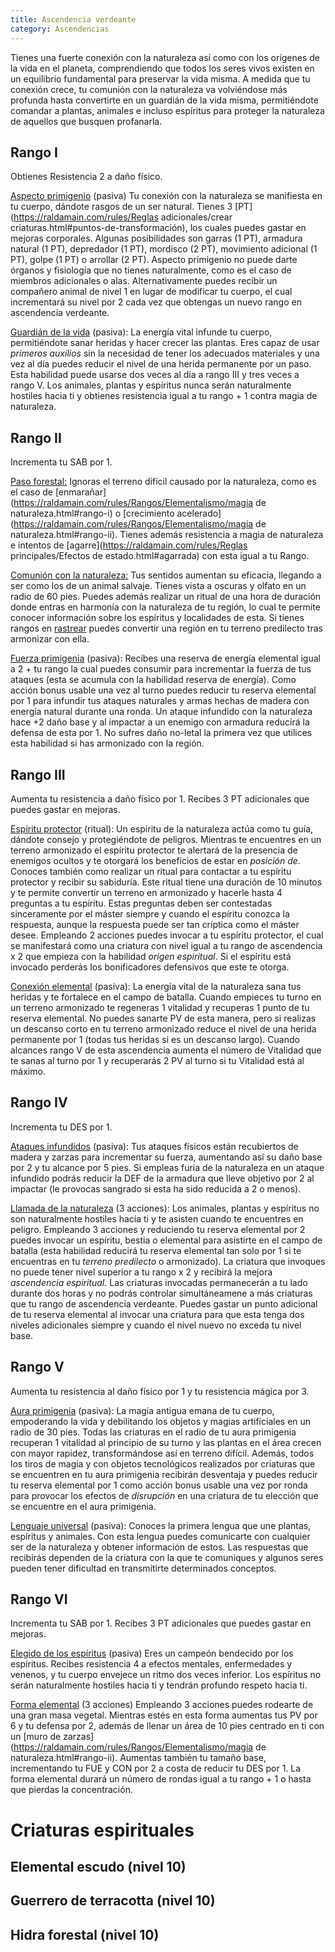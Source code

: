 ```yaml
---
title: Ascendencia verdeante
category: Ascendencias
---
```


Tienes una fuerte conexión con la naturaleza así como con los orígenes de la vida en el planeta, comprendiendo que todos los seres vivos existen en un equilibrio fundamental para preservar la vida misma. A medida que tu conexión crece, tu comunión con la naturaleza va volviéndose más profunda hasta convertirte en un guardián de la vida misma, permitiéndote comandar a plantas, animales e incluso espíritus para proteger la naturaleza de aquellos que busquen profanarla. 

## Rango I

Obtienes Resistencia 2 a daño físico. 

<u>Aspecto primigenio</u> (pasiva) Tu conexión con la naturaleza se manifiesta en tu cuerpo, dándote rasgos de un ser natural. Tienes 3 [PT](https://raldamain.com/rules/Reglas adicionales/crear criaturas.html#puntos-de-transformación), los cuales puedes gastar en mejoras corporales. Algunas posibilidades son garras (1 PT), armadura natural (1 PT), depredador (1 PT), mordisco (2 PT), movimiento adicional (1 PT), golpe (1 PT) o arrollar (2 PT). Aspecto primigenio no puede darte órganos y fisiología que no tienes naturalmente, como es el caso de miembros adicionales o alas. Alternativamente puedes recibir un compañero animal de nivel 1 en lugar de modificar tu cuerpo, el cual incrementará su nivel por 2 cada vez que obtengas un nuevo rango en ascendencia verdeante.

<u>Guardián de la vida</u> (pasiva): La energía vital infunde tu cuerpo, permitiéndote sanar heridas y hacer crecer las plantas. Eres capaz de usar *primeros auxilios* sin la necesidad de tener los adecuados materiales y una vez al día puedes reducir el nivel de una herida permanente por un paso. Esta habilidad puede usarse dos veces al día a rango III y tres veces a rango V. Los animales, plantas y espíritus nunca serán naturalmente hostiles hacia ti y obtienes resistencia igual a tu rango + 1 contra magia de naturaleza.

## Rango II

Incrementa tu SAB por 1.

<u>Paso forestal:</u> Ignoras el terreno difícil causado por la naturaleza, como es el caso de [enmarañar](https://raldamain.com/rules/Rangos/Elementalismo/magia de naturaleza.html#rango-i) o [crecimiento acelerado](https://raldamain.com/rules/Rangos/Elementalismo/magia de naturaleza.html#rango-ii). Tienes además resistencia a magia de naturaleza e intentos de [agarre](https://raldamain.com/rules/Reglas principales/Efectos de estado.html#agarrada) con esta igual a tu Rango.

<u>Comunión con la naturaleza:</u> Tus sentidos aumentan su eficacia, llegando a ser como los de un animal salvaje. Tienes vista a oscuras y olfato en un radio de 60 pies. Puedes además realizar un ritual de una hora de duración donde entras en harmonía con la naturaleza de tu región, lo cual te permite conocer información sobre los espíritus y localidades de esta. Si tienes rangos en [rastrear](https://raldamain.com/rules/Rangos/Combate/rastrear.html) puedes convertir una región en tu terreno predilecto tras armonizar con ella.

<u>Fuerza primigenia</u> (pasiva): Recibes una reserva de energía elemental igual a 2 + tu rango la cual puedes consumir para incrementar la fuerza de tus ataques (esta se acumula con la habilidad reserva de energía). Como acción bonus usable una vez al turno puedes reducir tu reserva elemental por 1 para infundir tus ataques naturales y armas hechas de madera con energía natural durante una ronda. Un ataque infundido con la naturaleza hace +2 daño base y al impactar a un enemigo con armadura reducirá la defensa de esta por 1. No sufres daño no-letal la primera vez que utilices esta habilidad si has armonizado con la región.

## Rango III 

Aumenta tu resistencia a daño físico por 1. Recibes 3 PT adicionales que puedes gastar en mejoras.

<u>Espíritu protector</u> (ritual): Un espíritu de la naturaleza actúa como tu guía, dándote consejo y protegiéndote de peligros. Mientras te encuentres en un terreno armonizado el espíritu protector te alertará de la presencia de enemigos ocultos y te otorgará los beneficios de estar en *posición de*. Conoces también como realizar un ritual para contactar a tu espíritu protector y recibir su sabiduría. Este ritual tiene una duración de 10 minutos y te permite convertir un terreno en armonizado y hacerle hasta 4 preguntas a tu espíritu. Estas preguntas deben ser contestadas sinceramente por el máster siempre y cuando el espíritu conozca la respuesta, aunque la respuesta puede ser tan críptica como el máster desee. Empleando 2 acciones puedes invocar a tu espíritu protector, el cual se manifestará como una criatura con nivel igual a tu rango de ascendencia x 2 que empieza con la habilidad *origen espiritual*. Si el espíritu está invocado perderás los bonificadores defensivos que este te otorga.

<u>Conexión elemental</u> (pasiva): La energía vital de la naturaleza sana tus heridas y te fortalece en el campo de batalla. Cuando empieces tu turno en un terreno armonizado te regeneras 1 vitalidad y recuperas 1 punto de tu reserva elemental. No puedes sanarte PV de esta manera, pero si realizas un descanso corto en tu terreno armonizado reduce el nivel de una herida permanente por 1 (todas tus heridas si es un descanso largo). Cuando alcances rango V de esta ascendencia aumenta el número de Vitalidad que te sanas al turno por 1 y recuperarás 2 PV al turno si tu Vitalidad está al máximo.

## Rango IV 

Incrementa tu DES por 1.

<u>Ataques infundidos</u> (pasiva): Tus ataques físicos están recubiertos de madera y zarzas para incrementar su fuerza, aumentando así su daño base por 2 y tu alcance por 5 pies. Si empleas furia de la naturaleza en un ataque infundido podrás reducir la DEF de la armadura que lleve objetivo por 2 al impactar (le provocas sangrado si esta ha sido reducida a 2 o menos).

<u>Llamada de la naturaleza</u> (3 acciones): Los animales, plantas y espíritus no son naturalmente hostiles hacia ti y te asisten cuando te encuentres en peligro. Empleando 3 acciones y reduciendo tu reserva elemental por 2 puedes invocar un espíritu, bestia o elemental para asistirte en el campo de batalla (esta habilidad reducirá tu reserva elemental tan solo por 1 si te encuentras en tu *terreno predilecto* o armonizado). La criatura que invoques no puede tener nivel superior a tu rango x 2 y recibirá la mejora *ascendencia espiritual*. Las criaturas invocadas permanecerán a tu lado durante dos horas y no podrás controlar simultáneamene a más criaturas que tu rango de ascendencia verdeante. Puedes gastar un punto adicional de tu reserva elemental al invocar una criatura para que esta tenga dos niveles adicionales siempre y cuando el nivel nuevo no exceda tu nivel base.

## Rango V 

Aumenta tu resistencia al daño físico por 1 y tu resistencia mágica por 3.

<u>Aura primigenia</u> (pasiva): La magia antigua emana de tu cuerpo, empoderando la vida y debilitando los objetos y magias artificiales en un radio de 30 pies. Todas las criaturas en el radio de tu aura primigenia recuperan 1 vitalidad al principio de su turno y las plantas en el área crecen con mayor rapidez, transformándose así en terreno difícil. Además, todos los tiros de magia y con objetos tecnológicos realizados por criaturas que se encuentren en tu aura primigenia recibirán desventaja y puedes reducir tu reserva elemental por 1 como acción bonus usable una vez por ronda para provocar los efectos de *disrupción* en una criatura de tu elección que se encuentre en el aura primigenia.

<u>Lenguaje universal</u> (pasiva): Conoces la primera lengua que une plantas, espíritus y animales. Con esta lengua puedes comunicarte con cualquier ser de la naturaleza y obtener información de estos. Las respuestas que recibirás dependen de la criatura con la que te comuniques y algunos seres pueden tener dificultad en transmitirte determinados conceptos.

## Rango VI

Incrementa tu SAB por 1. Recibes 3 PT adicionales que puedes gastar en mejoras.

<u>Elegido de los espíritus</u> (pasiva) Eres un campeón bendecido por los espíritus. Recibes resistencia 4 a efectos mentales, enfermedades y venenos, y tu cuerpo envejece un ritmo dos veces inferior. Los espíritus no serán naturalmente hostiles hacia ti y tendrán profundo respeto hacia ti.

<u>Forma elemental</u> (3 acciones) Empleando 3 acciones puedes rodearte de una gran masa vegetal. Mientras estés en esta forma aumentas tus PV por 6 y tu defensa por 2, además de llenar un área de 10 pies centrado en ti con un [muro de zarzas](https://raldamain.com/rules/Rangos/Elementalismo/magia de naturaleza.html#rango-ii). Aumentas también tu tamaño base, incrementando tu FUE y CON por 2 a costa de reducir tu DES por 1. La forma elemental durará un número de rondas igual a tu rango + 1 o hasta que pierdas la concentración.

# Criaturas espirituales

## Elemental escudo (nivel 10)

## Guerrero de terracotta (nivel 10)

## Hidra forestal (nivel 10)
